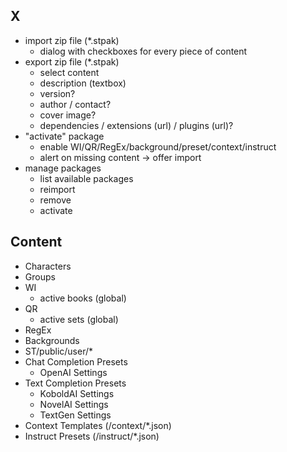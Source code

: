 ## X
- import zip file (*.stpak)
	- dialog with checkboxes for every piece of content
- export zip file (*.stpak)
	- select content
	- description (textbox)
	- version?
	- author / contact?
	- cover image?
	- dependencies / extensions (url) / plugins (url)?
- "activate" package
	- enable WI/QR/RegEx/background/preset/context/instruct
	- alert on missing content -> offer import
- manage packages
	- list available packages
	- reimport
	- remove
	- activate

## Content
- Characters
- Groups
- WI
	- active books (global)
- QR
	- active sets (global)
- RegEx
- Backgrounds
- ST/public/user/*
- Chat Completion Presets
	- OpenAI Settings
- Text Completion Presets
	- KoboldAI Settings
	- NovelAI Settings
	- TextGen Settings
- Context Templates (/context/*.json)
- Instruct Presets (/instruct/*.json)
